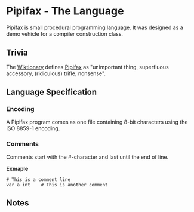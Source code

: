 # Pipifax - The Language

Pipifax is small procedural programming language. It was designed as a
demo vehicle for a compiler construction class.

## Trivia

The [Wiktionary](https://de.wiktionary.org/wiki/Wiktionary:Hauptseite)
defines [Pipifax](https://de.wiktionary.org/wiki/Pipifax) as
"unimportant thing, superfluous accessory, (ridiculous) trifle,
nonsense".

## Language Specification

### Encoding
A Pipifax program comes as one file containing 8-bit characters using
the ISO 8859-1 encoding.

### Comments
Comments start with the #-character and last until the end of line.

**Exmaple**
```
# This is a comment line
var a int    # This is another comment
```



## Notes
